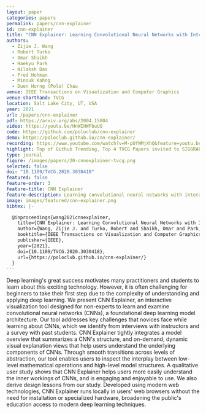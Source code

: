 ```yaml
---
layout: paper
categories: papers
permalink: papers/cnn-explainer
id: cnn-explainer
title: "CNN Explainer: Learning Convolutional Neural Networks with Interactive Visualization"
authors: 
  - Zijie J. Wang
  - Robert Turko
  - Omar Shaikh 
  - Haekyu Park
  - Nilaksh Das
  - Fred Hohman
  - Minsuk Kahng
  - Duen Horng (Polo) Chau
venue: IEEE Transactions on Visualization and Computer Graphics
venue-shorthand: TVCG
location: Salt Lake City, UT, USA
year: 2021
url: /papers/cnn-explainer
pdf: https://arxiv.org/abs/2004.15004
video: https://youtu.be/HnWIHWFbuUQ
code: https://github.com/poloclub/cnn-explainer
demo: https://poloclub.github.io/cnn-explainer/
recording: https://www.youtube.com/watch?v=M-pUfWMjXhQ&feature=youtu.be&ab_channel=IEEEVisConference2020
highlight: Top of Github Trending, Top 4 TVCG Papers invited to SIGGRAPH
type: journal
figure: /images/papers/20-cnnexplainer-tvcg.png
selected: false
doi: "10.1109/TVCG.2020.3030418"
featured: false
feature-order: 3
feature-title: CNN Explainer
feature-description: Learning convolutional neural networks with interactive visualization
image: images/featured/cnn-explainer.png
bibtex: |-

  @inproceedings{wang2021cnnexplainer,
    title={CNN Explainer: Learning Convolutional Neural Networks with Interactive Visualization},
    author={Wang, Zijie J. and Turko, Robert and Shaikh, Omar and Park, Haekyu and Das, Nilaksh and Hohman, Fred and Kahng, Minsuk and Chau, Duen Horng (Polo)},
    booktitle={IEEE Transactions on Visualization and Computer Graphics (TVCG)},
    publisher={IEEE},
    year={2021},
    doi={10.1109/TVCG.2020.3030418},
    url={https://poloclub.github.io/cnn-explainer/}
  }
---
```


Deep learning's great success motivates many practitioners and students to learn about this exciting technology.
However, it is often challenging for beginners to take their first step due to the complexity of understanding and applying deep learning.
We present CNN Explainer, an interactive visualization tool designed for non-experts to learn and examine convolutional neural networks (CNNs), a foundational deep learning model architecture.
Our tool addresses key challenges that novices face while learning about CNNs, which we identify from interviews with instructors and a survey with past students.
CNN Explainer tightly integrates a model overview that summarizes a CNN's structure, and on-demand, dynamic visual explanation views that help users understand the underlying components of CNNs.
Through smooth transitions across levels of abstraction, our tool enables users to inspect the interplay between low-level mathematical operations and high-level model structures.
A qualitative user study shows that CNN Explainer helps users more easily understand the inner workings of CNNs, and is engaging and enjoyable to use.
We also derive design lessons from our study.
Developed using modern web technologies, CNN Explainer runs locally in users' web browsers without the need for installation or specialized hardware, broadening the public's education access to modern deep learning techniques.
